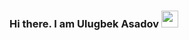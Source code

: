 ### Hi there. I am Ulugbek Asadov <img src="https://media.giphy.com/media/hvRJCLFzcasrR4ia7zz/gihpy.gif" width="27px"  alt=""/>



<!--
**ulugb3k-270/ulugb3k-270** is a ✨ _special_ ✨ repository because its `README.md` (this file) appears on your GitHub profile.

Here are some ideas to get you started:

- 🔭 I’m currently working on ...
- 🌱 I’m currently learning ...
- 👯 I’m looking to collaborate on ...
- 🤔 I’m looking for help with ...
- 💬 Ask me about ...
- 📫 How to reach me: ...
- 😄 Pronouns: ...
- ⚡ Fun fact: ...
-->
